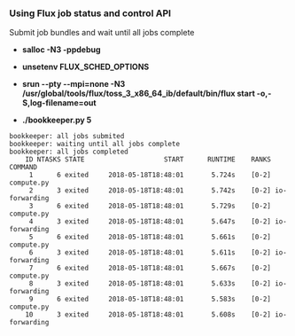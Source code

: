 ### Using Flux job status and control API

Submit job bundles and wait until all jobs complete

- **salloc -N3 -ppdebug**

- **unsetenv FLUX_SCHED_OPTIONS**

- **srun --pty --mpi=none -N3 /usr/global/tools/flux/toss_3_x86_64_ib/default/bin/flux start -o,-S,log-filename=out**

- **./bookkeeper.py 5**


```
bookkeeper: all jobs submited
bookkeeper: waiting until all jobs complete
bookkeeper: all jobs completed
    ID NTASKS STATE                    START      RUNTIME    RANKS COMMAND
     1      6 exited     2018-05-18T18:48:01       5.724s    [0-2] compute.py
     2      3 exited     2018-05-18T18:48:01       5.742s    [0-2] io-forwarding
     3      6 exited     2018-05-18T18:48:01       5.729s    [0-2] compute.py
     4      3 exited     2018-05-18T18:48:01       5.647s    [0-2] io-forwarding
     5      6 exited     2018-05-18T18:48:01       5.661s    [0-2] compute.py
     6      3 exited     2018-05-18T18:48:01       5.611s    [0-2] io-forwarding
     7      6 exited     2018-05-18T18:48:01       5.667s    [0-2] compute.py
     8      3 exited     2018-05-18T18:48:01       5.633s    [0-2] io-forwarding
     9      6 exited     2018-05-18T18:48:01       5.583s    [0-2] compute.py
    10      3 exited     2018-05-18T18:48:01       5.608s    [0-2] io-forwarding
```

